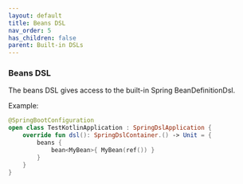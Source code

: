 ```yaml
---
layout: default
title: Beans DSL
nav_order: 5
has_children: false
parent: Built-in DSLs
---
```


### Beans DSL
The beans DSL gives access to the built-in Spring BeanDefinitionDsl.

Example:
```kotlin
@SpringBootConfiguration
open class TestKotlinApplication : SpringDslApplication {
    override fun dsl(): SpringDslContainer.() -> Unit = {
        beans {
            bean<MyBean>{ MyBean(ref()) }
        }
    }
}
```
